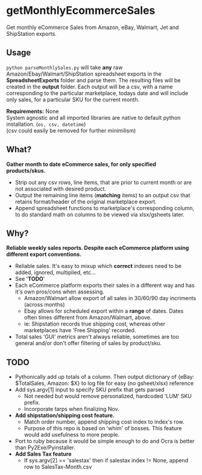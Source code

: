 # getMonthlyEcommerceSales
Get monthly eCommerce Sales from Amazon, eBay, Walmart, Jet and ShipStation exports.

## Usage
`python parseMonthlySales.py` will take **any** raw Amazon/Ebay/Walmart/ShipStation spreadsheet exports in the **SpreadsheetExports** folder and parse them. The resulting files will be created in the **output** folder. Each output will be a csv, with a name corresponding to the particular marketplace, todays date and will include only sales, for a particular SKU for the current month.
  
**Requirements:** None  
System agnostic and all imported libraries are native to default python installation. (`os, csv, datetime`)  
(csv could easily be removed for further minimilism)

## What?
**Gather month to date eCommerce sales, for only specified products/skus.**
* Strip out any csv rows, line items, that are prior to current month or are not associated with desired product.
* Output the remaining line items (**matching** items) to an output csv that retains format/header of the original marketplace export.
* Append spreadsheet functions to marketplace's corresponding column, to do standard math on columns to be viewed via xlsx/gsheets later.

## Why?
**Reliable weekly sales reports. Despite each eCommerce platform using different export conventions.**
* Reliable sales. It's easy to mixup which **correct** indexes need to be added, ignored, multiplied, etc...
* See '**TODO**'
* Each eCommerce platform exports their sales in a different way and has it's own pros/cons when assessing.
    - Amazon/Walmart allow export of all sales in 30/60/90 day incriments (across months)
    - Ebay allows for scheduled export within a **range** of dates. Dates often times different from Amazon/Walmart, above.
    - ie: Shipstation records true shipping cost, whereas other marketplaces have 'Free Shipping' recorded.
* Total sales 'GUI' metrics aren't always reliable, sometimes are too general and/or don't offer filtering of sales by product/sku.

## TODO
* Pythonically add up totals of a column. Then output dictionary of {eBay: $TotalSales, Amazon: $X} to log file for easy (no gsheet/xlsx) reference
* Add sys.argv[1] input to specify SKU prefix that gets parsed
  * Not needed but would remove personalized, hardcoded 'LUM' SKU prefix.
  * Incorporate tarps when finalizing Nov.  
* **Add shipstation/shipping cost feature.**
  * Match order number, append shipping cost index to index's row.
  * Purpose of this repo is based on 'whim' of bosses. This feature would add usefulness to more people.
* Port to ruby because it would be simple enough to do and Ocra is better than Py2Exe/Pyinstaller.
* **Add Sales Tax feature**
  * If sys.argv[2] == 'salestax' then if salestax index != None, append row to SalesTax-Month.csv
